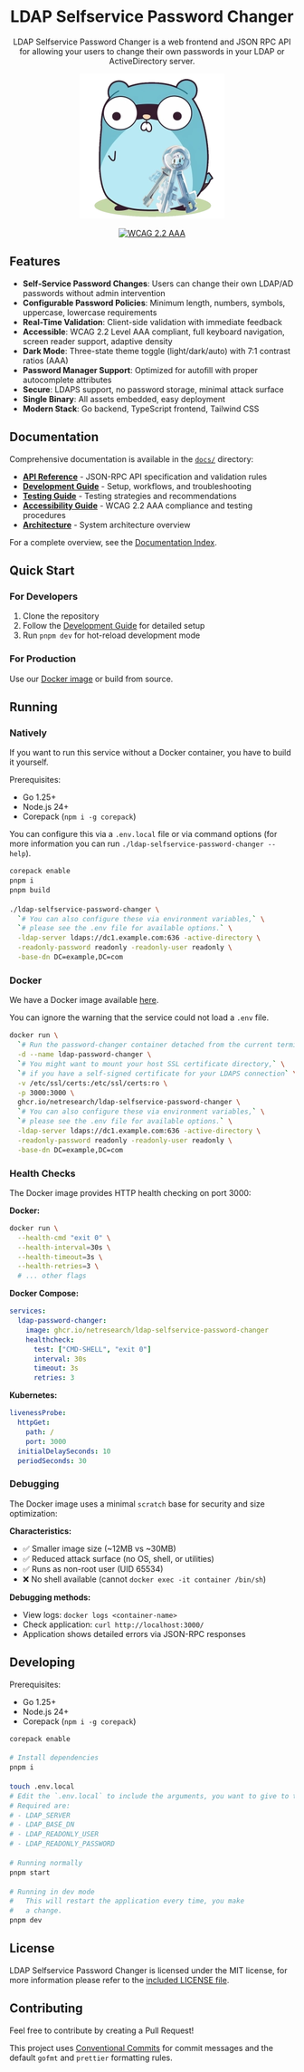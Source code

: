 <div align=center>
  <h1>LDAP Selfservice Password Changer</h1>

<span>LDAP Selfservice Password Changer is a web frontend and JSON RPC API for allowing your users to change their own passwords in your LDAP or ActiveDirectory server.</span>

  <img src="./internal/web/static/logo.webp" height="256">

[![WCAG 2.2 AAA](https://img.shields.io/badge/WCAG%202.2-AAA%20Compliant-brightgreen?style=flat-square)](https://www.w3.org/WAI/WCAG22/quickref/?currentsidebar=%23col_customize&levels=aaa)

</div>

## Features

- **Self-Service Password Changes**: Users can change their own LDAP/AD passwords without admin intervention
- **Configurable Password Policies**: Minimum length, numbers, symbols, uppercase, lowercase requirements
- **Real-Time Validation**: Client-side validation with immediate feedback
- **Accessible**: WCAG 2.2 Level AAA compliant, full keyboard navigation, screen reader support, adaptive density
- **Dark Mode**: Three-state theme toggle (light/dark/auto) with 7:1 contrast ratios (AAA)
- **Password Manager Support**: Optimized for autofill with proper autocomplete attributes
- **Secure**: LDAPS support, no password storage, minimal attack surface
- **Single Binary**: All assets embedded, easy deployment
- **Modern Stack**: Go backend, TypeScript frontend, Tailwind CSS

## Documentation

Comprehensive documentation is available in the [`docs/`](docs/) directory:

- **[API Reference](docs/api-reference.md)** - JSON-RPC API specification and validation rules
- **[Development Guide](docs/development-guide.md)** - Setup, workflows, and troubleshooting
- **[Testing Guide](docs/testing-guide.md)** - Testing strategies and recommendations
- **[Accessibility Guide](docs/accessibility.md)** - WCAG 2.2 AAA compliance and testing procedures
- **[Architecture](docs/architecture.md)** - System architecture overview

For a complete overview, see the [Documentation Index](docs/README.md).

## Quick Start

### For Developers

1. Clone the repository
2. Follow the [Development Guide](docs/development-guide.md) for detailed setup
3. Run `pnpm dev` for hot-reload development mode

### For Production

Use our [Docker image](https://github.com/netresearch/ldap-selfservice-password-changer/pkgs/container/ldap-selfservice-password-changer) or build from source.

## Running

### Natively

If you want to run this service without a Docker container, you have to build it yourself.

Prerequisites:

- Go 1.25+
- Node.js 24+
- Corepack (`npm i -g corepack`)

You can configure this via a `.env.local` file or via command options (for more information you can run `./ldap-selfservice-password-changer --help`).

<!-- Multiline comment idea taken from https://stackoverflow.com/a/12797512 -->

```bash
corepack enable
pnpm i
pnpm build

./ldap-selfservice-password-changer \
  `# You can also configure these via environment variables,` \
  `# please see the .env file for available options.` \
  -ldap-server ldaps://dc1.example.com:636 -active-directory \
  -readonly-password readonly -readonly-user readonly \
  -base-dn DC=example,DC=com
```

### Docker

We have a Docker image available [here](https://github.com/netresearch/ldap-selfservice-password-changer/pkgs/container/ldap-selfservice-password-changer).

You can ignore the warning that the service could not load a `.env` file.

<!-- Multiline comment idea taken from https://stackoverflow.com/a/12797512 -->

```bash
docker run \
  `# Run the password-changer container detached from the current terminal` \
  -d --name ldap-password-changer \
  `# You might want to mount your host SSL certificate directory,` \
  `# if you have a self-signed certificate for your LDAPS connection` \
  -v /etc/ssl/certs:/etc/ssl/certs:ro \
  -p 3000:3000 \
  ghcr.io/netresearch/ldap-selfservice-password-changer \
  `# You can also configure these via environment variables,` \
  `# please see the .env file for available options.` \
  -ldap-server ldaps://dc1.example.com:636 -active-directory \
  -readonly-password readonly -readonly-user readonly \
  -base-dn DC=example,DC=com
```

### Health Checks

The Docker image provides HTTP health checking on port 3000:

**Docker:**

```bash
docker run \
  --health-cmd "exit 0" \
  --health-interval=30s \
  --health-timeout=3s \
  --health-retries=3 \
  # ... other flags
```

**Docker Compose:**

```yaml
services:
  ldap-password-changer:
    image: ghcr.io/netresearch/ldap-selfservice-password-changer
    healthcheck:
      test: ["CMD-SHELL", "exit 0"]
      interval: 30s
      timeout: 3s
      retries: 3
```

**Kubernetes:**

```yaml
livenessProbe:
  httpGet:
    path: /
    port: 3000
  initialDelaySeconds: 10
  periodSeconds: 30
```

### Debugging

The Docker image uses a minimal `scratch` base for security and size optimization:

**Characteristics:**

- ✅ Smaller image size (~12MB vs ~30MB)
- ✅ Reduced attack surface (no OS, shell, or utilities)
- ✅ Runs as non-root user (UID 65534)
- ❌ No shell available (cannot `docker exec -it container /bin/sh`)

**Debugging methods:**

- View logs: `docker logs <container-name>`
- Check application: `curl http://localhost:3000/`
- Application shows detailed errors via JSON-RPC responses

## Developing

Prerequisites:

- Go 1.25+
- Node.js 24+
- Corepack (`npm i -g corepack`)

```bash
corepack enable

# Install dependencies
pnpm i

touch .env.local
# Edit the `.env.local` to include the arguments, you want to give to the application.
# Required are:
# - LDAP_SERVER
# - LDAP_BASE_DN
# - LDAP_READONLY_USER
# - LDAP_READONLY_PASSWORD

# Running normally
pnpm start

# Running in dev mode
#   This will restart the application every time, you make
#   a change.
pnpm dev
```

## License

LDAP Selfservice Password Changer is licensed under the MIT license, for more information please refer to the [included LICENSE file](LICENSE).

## Contributing

Feel free to contribute by creating a Pull Request!

This project uses [Conventional Commits](https://www.conventionalcommits.org/en/v1.0.0/) for commit messages and the default `gofmt` and `prettier` formatting rules.
